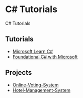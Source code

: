 # C# Tutorials
C# Tutorials

## Tutorials
- [Microsoft Learn C#](https://dotnet.microsoft.com/en-us/learn/csharp)
- [Foundational C# with Microsoft](https://www.freecodecamp.org/learn/foundational-c-sharp-with-microsoft/)

## Projects
- [Online-Voting-System](https://github.com/srajat/Online-Voting-System)
- [Hotel-Management-System](https://github.com/GayanGithub971012/Hotel-Management-System)
